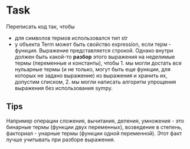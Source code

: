 # Task
Переписать код так, чтобы 
* для символов термов использовался тип str
* у объекта Term может быть свойство expression, если терм - функция. Выражение представляется строкой. Однако внутри должен быть какой-то **разбор** этого выражения на неделимые термы (переменные и константы), чтобы 1. мы могли достать все нульарные термы (и не только, могут быть еще функции, для которых не задано выражение) из выражения и хранить их, допустим списком, 2. мы могли написать алгоритм упрощения выражения без использования sympy.
## Tips
Например операции сложения, вычитания, деления, умножения - это бинарные термы (функции двух переменных), возведение в степень, факториал - унарные термы (функции одной переменной). Этот факт лучше учитывать при разборе выражения.


